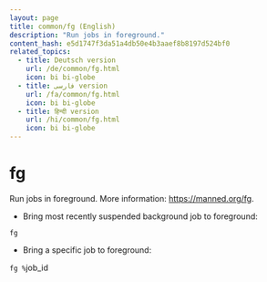 ```yaml
---
layout: page
title: common/fg (English)
description: "Run jobs in foreground."
content_hash: e5d1747f3da51a4db50e4b3aaef8b8197d524bf0
related_topics:
  - title: Deutsch version
    url: /de/common/fg.html
    icon: bi bi-globe
  - title: فارسی version
    url: /fa/common/fg.html
    icon: bi bi-globe
  - title: हिन्दी version
    url: /hi/common/fg.html
    icon: bi bi-globe
---
```

# fg

Run jobs in foreground.
More information: <https://manned.org/fg>.

- Bring most recently suspended background job to foreground:

`fg`

- Bring a specific job to foreground:

`fg %`<span class="tldr-var badge badge-pill bg-dark-lm bg-white-dm text-white-lm text-dark-dm font-weight-bold">job_id</span>

